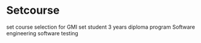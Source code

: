 # Setcourse
set course selection for GMI set student
3 years diploma program Software engineering software testing

